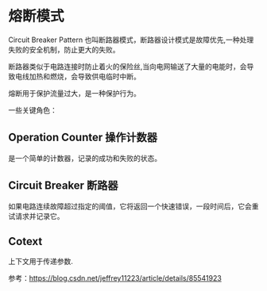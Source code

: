 # 熔断模式

Circuit Breaker Pattern 也叫断路器模式，断路器设计模式是故障优先,一种处理失败的安全机制，防止更大的失败。

断路器类似于电路连接时防止着火的保险丝,当向电网输送了大量的电能时，会导致电线加热和燃烧，会导致供电临时中断。

熔断用于保护流量过大，是一种保护行为。

一些关键角色：

## Operation Counter 操作计数器

是一个简单的计数器，记录的成功和失败的状态。

## Circuit Breaker 断路器

如果电路连续故障超过指定的阈值，它将返回一个快速错误，一段时间后，它会重试请求并记录它。

## Cotext

上下文用于传递参数.

参考：<https://blog.csdn.net/jeffrey11223/article/details/85541923>
